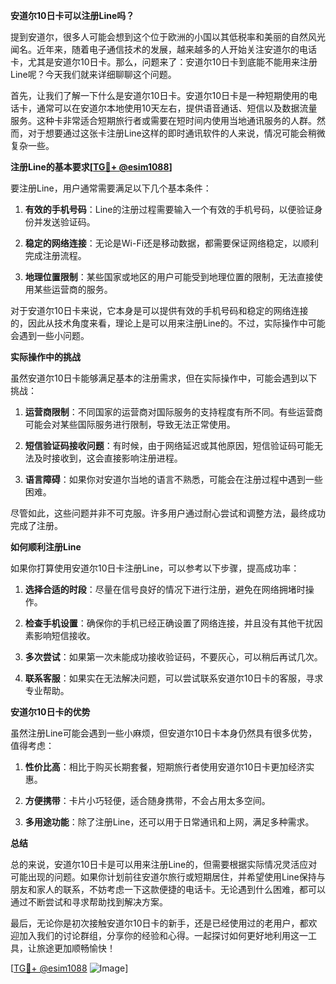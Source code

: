 **安道尔10日卡可以注册Line吗？**

提到安道尔，很多人可能会想到这个位于欧洲的小国以其低税率和美丽的自然风光闻名。近年来，随着电子通信技术的发展，越来越多的人开始关注安道尔的电话卡，尤其是安道尔10日卡。那么，问题来了：安道尔10日卡到底能不能用来注册Line呢？今天我们就来详细聊聊这个问题。

首先，让我们了解一下什么是安道尔10日卡。安道尔10日卡是一种短期使用的电话卡，通常可以在安道尔本地使用10天左右，提供语音通话、短信以及数据流量服务。这种卡非常适合短期旅行者或需要在短时间内使用当地通讯服务的人群。然而，对于想要通过这张卡注册Line这样的即时通讯软件的人来说，情况可能会稍微复杂一些。

**注册Line的基本要求[[TG💪+ @esim1088](https://t.me/s/esim1088)]**

要注册Line，用户通常需要满足以下几个基本条件：

1. **有效的手机号码**：Line的注册过程需要输入一个有效的手机号码，以便验证身份并发送验证码。
   
2. **稳定的网络连接**：无论是Wi-Fi还是移动数据，都需要保证网络稳定，以顺利完成注册流程。

3. **地理位置限制**：某些国家或地区的用户可能受到地理位置的限制，无法直接使用某些运营商的服务。

对于安道尔10日卡来说，它本身是可以提供有效的手机号码和稳定的网络连接的，因此从技术角度来看，理论上是可以用来注册Line的。不过，实际操作中可能会遇到一些小问题。

**实际操作中的挑战**

虽然安道尔10日卡能够满足基本的注册需求，但在实际操作中，可能会遇到以下挑战：

1. **运营商限制**：不同国家的运营商对国际服务的支持程度有所不同。有些运营商可能会对某些国际服务进行限制，导致无法正常使用。

2. **短信验证码接收问题**：有时候，由于网络延迟或其他原因，短信验证码可能无法及时接收到，这会直接影响注册进程。

3. **语言障碍**：如果你对安道尔当地的语言不熟悉，可能会在注册过程中遇到一些困难。

尽管如此，这些问题并非不可克服。许多用户通过耐心尝试和调整方法，最终成功完成了注册。

**如何顺利注册Line**

如果你打算使用安道尔10日卡注册Line，可以参考以下步骤，提高成功率：

1. **选择合适的时段**：尽量在信号良好的情况下进行注册，避免在网络拥堵时操作。

2. **检查手机设置**：确保你的手机已经正确设置了网络连接，并且没有其他干扰因素影响短信接收。

3. **多次尝试**：如果第一次未能成功接收验证码，不要灰心，可以稍后再试几次。

4. **联系客服**：如果实在无法解决问题，可以尝试联系安道尔10日卡的客服，寻求专业帮助。

**安道尔10日卡的优势**

虽然注册Line可能会遇到一些小麻烦，但安道尔10日卡本身仍然具有很多优势，值得考虑：

1. **性价比高**：相比于购买长期套餐，短期旅行者使用安道尔10日卡更加经济实惠。

2. **方便携带**：卡片小巧轻便，适合随身携带，不会占用太多空间。

3. **多用途功能**：除了注册Line，还可以用于日常通讯和上网，满足多种需求。

**总结**

总的来说，安道尔10日卡是可以用来注册Line的，但需要根据实际情况灵活应对可能出现的问题。如果你计划前往安道尔旅行或短期居住，并希望使用Line保持与朋友和家人的联系，不妨考虑一下这款便捷的电话卡。无论遇到什么困难，都可以通过不断尝试和寻求帮助找到解决方案。

最后，无论你是初次接触安道尔10日卡的新手，还是已经使用过的老用户，都欢迎加入我们的讨论群组，分享你的经验和心得。一起探讨如何更好地利用这一工具，让旅途更加顺畅愉快！

[[TG💪+ @esim1088](https://t.me/s/esim1088) ![Image](https://i.postimg.cc/4NQfJmqS/Snipaste-2025-05-13-00-14-12.png)]